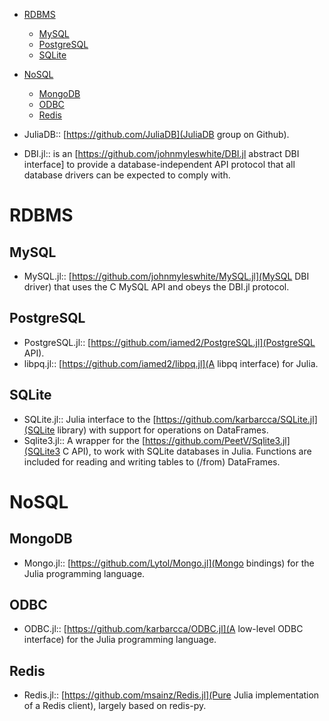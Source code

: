 * [RDBMS](#rdbms)
   * [MySQL](#mysql)
   * [PostgreSQL](#postgresql)
   * [SQLite](sqlite)
* [NoSQL](#nosql)
   * [MongoDB](#mongodb) 
   * [ODBC](#odbc)
   * [Redis](#redis)
   

* JuliaDB:: [https://github.com/JuliaDB](JuliaDB group on Github).
* DBI.jl:: is an [https://github.com/johnmyleswhite/DBI.jl abstract DBI interface] to provide a database-independent API protocol that all database drivers can be expected to comply with.

# RDBMS
## MySQL
* MySQL.jl:: [https://github.com/johnmyleswhite/MySQL.jl](MySQL DBI driver) that uses the C MySQL API and obeys the DBI.jl protocol.

## PostgreSQL
* PostgreSQL.jl:: [https://github.com/iamed2/PostgreSQL.jl](PostgreSQL API).
* libpq.jl:: [https://github.com/iamed2/libpq.jl](A libpq interface) for Julia.

## SQLite
* SQLite.jl:: Julia interface to the [https://github.com/karbarcca/SQLite.jl](SQLite library) with support for operations on DataFrames.
* Sqlite3.jl:: A wrapper for the [https://github.com/PeetV/Sqlite3.jl](SQLite3 C API), to work with SQLite databases in Julia. Functions are included for reading and writing tables to (/from) DataFrames.


# NoSQL
## MongoDB 
* Mongo.jl:: [https://github.com/Lytol/Mongo.jl](Mongo bindings) for the Julia programming language.

## ODBC
* ODBC.jl:: [https://github.com/karbarcca/ODBC.jl](A low-level ODBC interface) for the Julia programming language.

## Redis
* Redis.jl:: [https://github.com/msainz/Redis.jl](Pure Julia implementation of a Redis client), largely based on redis-py.





